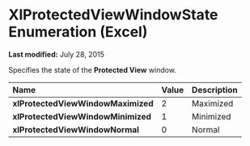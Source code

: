 
# XlProtectedViewWindowState Enumeration (Excel)

 **Last modified:** July 28, 2015

Specifies the state of the  **Protected View** window.


|**Name**|**Value**|**Description**|
|:-----|:-----|:-----|
| **xlProtectedViewWindowMaximized**|2|Maximized|
| **xlProtectedViewWindowMinimized**|1|Minimized|
| **xlProtectedViewWindowNormal**|0|Normal|
